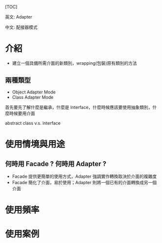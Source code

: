 # 





[TOC]



英文: Adapter

中文: 配接器模式







# 介紹
- 建立一個具備所需介面的新類別，wrapping(包裝)原有類別的方法


## 兩種類型

- Object Adapter Mode
- Class Adapter Mode





首先要先了解什麼是繼承，什麼是 Interface，什麼時候應該要使用抽象類別，什麼時候要用介面





abstract class v.s. interface







# 使用情境與用途


## 何時用 Facade ? 何時用 Adapter ?
- Facade 提供更簡單的使用方式，Adapter 強調實作轉換取決於介面的複雜度
- Facade 簡化了介面，易於使用；Adapter 則將一個已有的介面轉換成另一個介面



# 使用頻率





# 使用案例 

